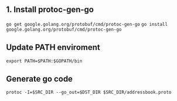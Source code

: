 
## 1. Install protoc-gen-go
`go get google.golang.org/protobuf/cmd/protoc-gen-go`
`go install google.golang.org/protobuf/cmd/protoc-gen-go`

## Update PATH enviroment
`export PATH=$PATH:$GOPATH/bin`

## Generate go code
`protoc -I=$SRC_DIR --go_out=$DST_DIR $SRC_DIR/addressbook.proto`